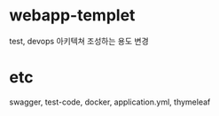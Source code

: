 # webapp-templet
test, devops 아키텍쳐 조성하는 용도 변경

# etc
swagger, test-code, docker, application.yml, thymeleaf


